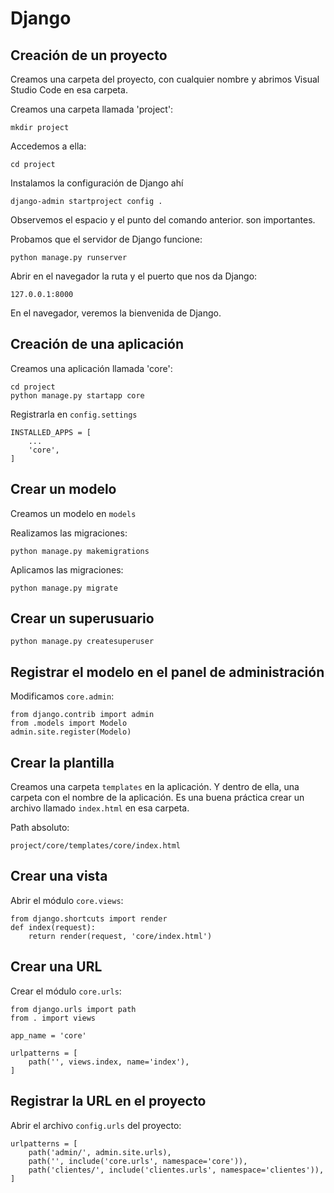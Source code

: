 # Django

## Creación de un proyecto

Creamos una carpeta del proyecto, con cualquier nombre y abrimos Visual Studio Code en esa carpeta.

Creamos una carpeta llamada 'project':

    mkdir project

Accedemos a ella:

    cd project

Instalamos la configuración de Django ahí

    django-admin startproject config .

Observemos el espacio y el punto del comando anterior. son importantes.

Probamos que el servidor de Django funcione:

    python manage.py runserver

Abrir en el navegador la ruta y el puerto que nos da Django:

    127.0.0.1:8000

En el navegador, veremos la bienvenida de Django.

## Creación de una aplicación

Creamos una aplicación llamada 'core':

    cd project
    python manage.py startapp core

Registrarla en `config.settings`

    INSTALLED_APPS = [
        ...
        'core',
    ]

## Crear un modelo

Creamos un modelo en `models`

Realizamos las migraciones:

    python manage.py makemigrations

Aplicamos las migraciones:

    python manage.py migrate

## Crear un superusuario

    python manage.py createsuperuser

## Registrar el modelo en el panel de administración

Modificamos `core.admin`:

    from django.contrib import admin
    from .models import Modelo
    admin.site.register(Modelo)

## Crear la plantilla

Creamos una carpeta `templates` en la aplicación. Y dentro de ella, una carpeta con el nombre de la aplicación. Es una buena práctica crear un archivo llamado `index.html` en esa carpeta.

Path absoluto:

    project/core/templates/core/index.html

## Crear una vista

Abrir el módulo `core.views`:

    from django.shortcuts import render
    def index(request):
        return render(request, 'core/index.html')

## Crear una URL

Crear el módulo `core.urls`:

    from django.urls import path
    from . import views

    app_name = 'core'

    urlpatterns = [
        path('', views.index, name='index'),
    ]

## Registrar la URL en el proyecto

Abrir el archivo `config.urls` del proyecto:

    urlpatterns = [
        path('admin/', admin.site.urls),
        path('', include('core.urls', namespace='core')),
        path('clientes/', include('clientes.urls', namespace='clientes')),
    ]
